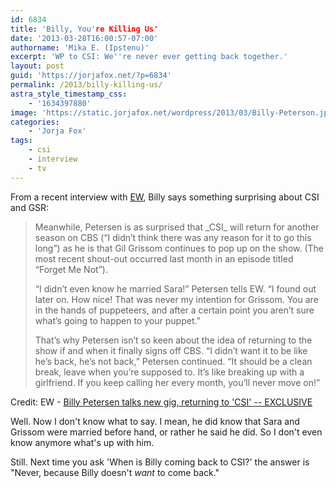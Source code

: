 ```yaml
---
id: 6834
title: 'Billy, You're Killing Us'
date: '2013-03-28T16:00:57-07:00'
authorname: 'Mika E. (Ipstenu)'
excerpt: 'WP to CSI: We''re never ever getting back together.'
layout: post
guid: 'https://jorjafox.net/?p=6834'
permalink: /2013/billy-killing-us/
astra_style_timestamp_css:
    - '1634397880'
image: 'https://static.jorjafox.net/wordpress/2013/03/Billy-Peterson.jpg'
categories:
    - 'Jorja Fox'
tags:
    - csi
    - interview
    - tv
---
```


From a recent interview with <a href="http://insidetv.ew.com/2013/03/28/billy-petersen-talks-new-gig-returning-to-csi-exclusive/">EW</a>, Billy says something surprising about CSI and GSR:

<blockquote>Meanwhile, Petersen is as surprised that _CSI_ will return for another season on CBS (“I didn’t think there was any reason for it to go this long”) as he is that Gil Grissom continues to pop up on the show. (The most recent shout-out occurred last month in an episode titled “Forget Me Not”).

“I didn’t even know he married Sara!” Petersen tells EW. “I found out later on. How nice! That was never my intention for Grissom. You are in the hands of puppeteers, and after a certain point you aren’t sure what’s going to happen to your puppet.”

That’s why Petersen isn’t so keen about the idea of returning to the show if and when it finally signs off CBS. “I didn’t want it to be like he’s back, he’s not back,” Petersen continued. “It should be a clean break, leave when you’re supposed to. It’s like breaking up with a girlfriend. If you keep calling her every month, you’ll never move on!”</blockquote>

Credit: EW - <a href="http://insidetv.ew.com/2013/03/28/billy-petersen-talks-new-gig-returning-to-csi-exclusive/">Billy Petersen talks new gig, returning to 'CSI' -- EXCLUSIVE</a>

Well. Now I don't know what to say. I mean, he did know that Sara and Grissom were married before hand, or rather he said he did. So I don't even know anymore what's up with him.

Still. Next time you ask 'When is Billy coming back to CSI?' the answer is "Never, because Billy doesn't _want_ to come back."
